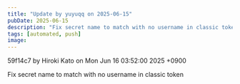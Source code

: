 ```yaml
---
title: "Update by yuyuqq on 2025-06-15"
pubDate: 2025-06-15
description: "Fix secret name to match with no username in classic token"
tags: [automated, push]
image: 
---
```

59f14c7 by Hiroki Kato on Mon Jun 16 03:52:00 2025 +0900

Fix secret name to match with no username in classic token

